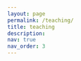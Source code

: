 ```yaml
---
layout: page
permalink: /teaching/
title: teaching
description:
nav: true
nav_order: 3
---
```


<!-- _pages/publications.md -->
<div class="page">

</div>
